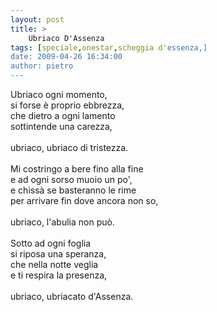 ```yaml
---
layout: post
title: >
    Ubriaco D'Assenza
tags: [speciale,onestar,scheggia d'essenza,]
date: 2009-04-26 16:34:00
author: pietro
---
```

Ubriaco ogni momento,<br/>si forse è proprio ebbrezza,<br/>che dietro a ogni lamento<br/>sottintende una carezza,<br/><br/>ubriaco, ubriaco di tristezza.<br/><br/>Mi costringo a bere fino alla fine<br/>e ad ogni sorso muoio un po',<br/>e chissà se basteranno le rime<br/>per arrivare fin dove ancora non so,<br/><br/>ubriaco, l'abulia non può.<br/><br/>Sotto ad ogni foglia<br/>si riposa una speranza,<br/>che nella notte veglia<br/>e ti respira la presenza,<br/><br/>ubriaco, ubriacato d'Assenza.
